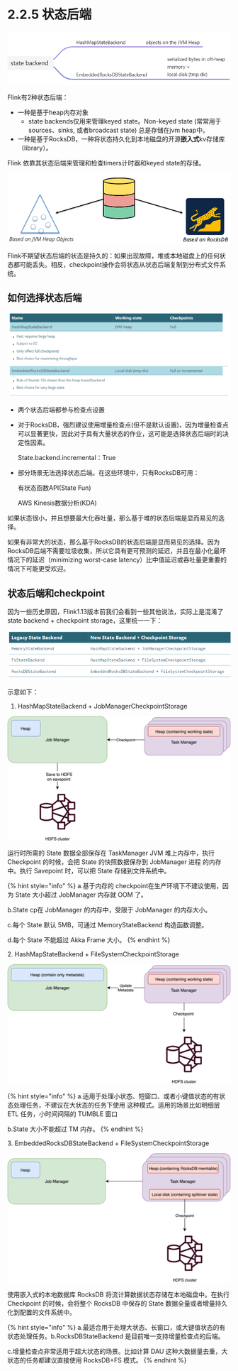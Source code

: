 # 2.2.5 状态后端

![](<../../../.gitbook/assets/image (16) (1).png>)

Flink有2种状态后端：

* 一种是基于heap内存对象
  * state backends仅用来管理keyed state。Non-keyed state (常常用于sources、sinks, 或者broadcast state) 总是存储在jvm heap中。
* 一种是基于RocksDB，一种将状态持久化到本地磁盘的开源**嵌入式**kv存储库（library）。

Flink 依靠其状态后端来管理和检查timers计时器和keyed state的存储。

![](<../../../.gitbook/assets/image (15).png>)

Flink不期望状态后端的状态是持久的：如果出现故障，堆或本地磁盘上的任何状态都可能丢失。相反，checkpoint操作会将状态从状态后端复制到分布式文件系统。



## 如何选择状态后端

![](<../../../.gitbook/assets/image (6).png>)

* 两个状态后端都参与检查点设置
*   对于RocksDB，强烈建议使用增量检查点(但不是默认设置)，因为增量检查点可以显著更快，因此对于具有大量状态的作业，这可能是选择状态后端时的决定性因素。

    State.backend.incremental：True
*   部分场景无法选择状态后端。在这些环境中，只有RocksDB可用：

    有状态函数API(State Fun)

    AWS Kinesis数据分析(KDA)

如果状态很小，并且想要最大化吞吐量，那么基于堆的状态后端是显而易见的选择。

如果有非常大的状态，那么基于RocksDB的状态后端是显而易见的选择。因为RocksDB后端不需要垃圾收集，所以它具有更可预测的延迟，并且在最小化最坏情况下的延迟（minimizing worst-case latency）比中值延迟或吞吐量更重要的情况下可能更受欢迎。

## 状态后端和checkpoint

因为一些历史原因，Flink1.13版本前我们会看到一些其他说法，实际上是混淆了state backend + checkpoint storage，这里统一一下：

![](<../../../.gitbook/assets/image (12).png>)

示意如下：

1. HashMapStateBackend + JobManagerCheckpointStorage

![](<../../../.gitbook/assets/image (13).png>)

运行时所需的 State 数据全部保存在 TaskManager JVM 堆上内存中，执行 Checkpoint 的时候，会把 State 的快照数据保存到 JobManager 进程 的内存中。执行 Savepoint 时，可以把 State 存储到文件系统中。

{% hint style="info" %}
a.基于内存的 checkpoint在生产环境下不建议使用，因为 State 大小超过 JobManager 内存就 OOM 了。

b.State cp在 JobManager 的内存中，受限于 JobManager 的内存大小。

c.每个 State 默认 5MB，可通过 MemoryStateBackend 构造函数调整。

d.每个 State 不能超过 Akka Frame 大小。
{% endhint %}



2\. HashMapStateBackend + FileSystemCheckpointStorage &#x20;

![](<../../../.gitbook/assets/image (9).png>)

{% hint style="info" %}
a.适用于处理小状态、短窗口、或者小键值状态的有状态处理任务，不建议在大状态的任务下使用 这种模式。适用的场景比如明细层 ETL 任务，小时间间隔的 TUMBLE 窗口&#x20;

b.State 大小不能超过 TM 内存。
{% endhint %}

3\. EmbeddedRocksDBStateBackend + FileSystemCheckpointStorage

![](<../../../.gitbook/assets/image (8).png>)

使用嵌入式的本地数据库 RocksDB 将流计算数据状态存储在本地磁盘中。在执行 Checkpoint 的时候，会将整个 RocksDB 中保存的 State 数据全量或者增量持久化到配置的文件系统中。

{% hint style="info" %}
a.最适合用于处理大状态、长窗口，或大键值状态的有状态处理任务。b.RocksDBStateBackend 是目前唯一支持增量检查点的后端。

c.增量检查点非常适用于超大状态的场景。比如计算 DAU 这种大数据量去重，大状态的任务都建议直接使用 RocksDB+FS 模式。
{% endhint %}
